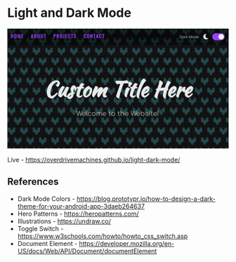 # Light and Dark Mode


![Preview](preview.png)

Live - https://overdrivemachines.github.io/light-dark-mode/

## References

- Dark Mode Colors - https://blog.prototypr.io/how-to-design-a-dark-theme-for-your-android-app-3daeb264637
- Hero Patterns - https://heropatterns.com/
- Illustrations - https://undraw.co/
- Toggle Switch - https://www.w3schools.com/howto/howto_css_switch.asp
- Document Element - https://developer.mozilla.org/en-US/docs/Web/API/Document/documentElement
